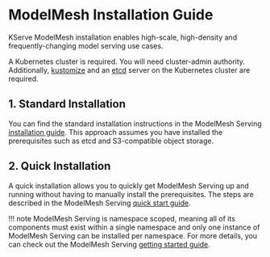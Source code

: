 # ModelMesh Installation Guide
KServe ModelMesh installation enables high-scale, high-density and frequently-changing model serving use cases.

A Kubernetes cluster is required. You will need cluster-admin authority. Additionally, [kustomize](https://kubectl.docs.kubernetes.io/installation/kustomize/) and an [etcd](https://etcd.io/) server on the Kubernetes cluster are required.

## 1. Standard Installation
You can find the standard installation instructions in the ModelMesh Serving [installation guide](https://github.com/kserve/modelmesh-serving/blob/release-0.12/docs/install/install-script.md). This approach assumes you have installed the prerequisites such as etcd and S3-compatible object storage.

## 2. Quick Installation
A quick installation allows you to quickly get ModelMesh Serving up and running without having to manually install the prerequisites. The steps are described in the ModelMesh Serving [quick start guide](https://github.com/kserve/modelmesh-serving/blob/release-0.11/docs/quickstart.md).

!!! note
    ModelMesh Serving is namespace scoped, meaning all of its components must exist within a single namespace and only one instance of ModelMesh Serving can be installed per namespace. For more details, you can check out the ModelMesh Serving [getting started guide](https://github.com/kserve/modelmesh-serving/blob/release-0.12/docs/install/README.md).
